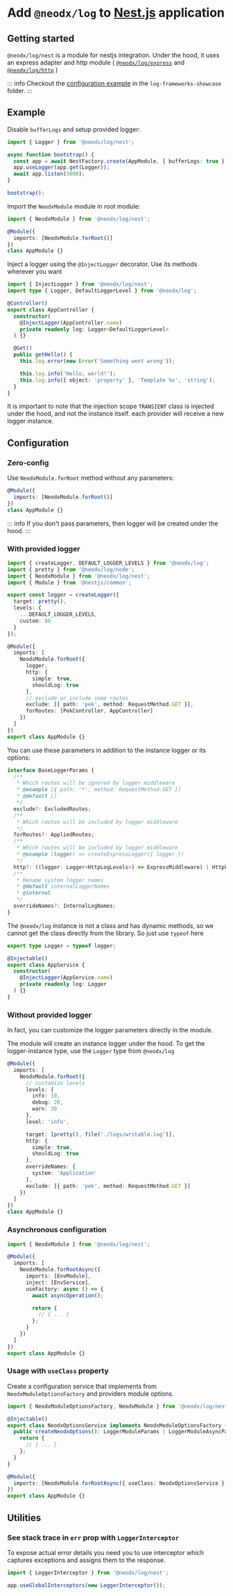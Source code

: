 # Add `@neodx/log` to [Nest.js](https://nestjs.com) application

## Getting started

`@neodx/log/nest` is a module for nestjs integration.
Under the hood, it uses an express adapter and http module ( [`@neodx/log/express`](./express.md) and
[`@neodx/log/http`](./http.md) )

::: info
Checkout the [configuration example](https://github.com/secundant/neodx/tree/master/examples/log-frameworks-showcase/nestjs)
in the `log-frameworks-showcase` folder.
:::

## Example

Disable `bufferLogs` and setup provided logger:

```typescript
import { Logger } from '@neodx/log/nest';

async function bootstrap() {
  const app = await NestFactory.create(AppModule, { bufferLogs: true });
  app.useLogger(app.get(Logger));
  await app.listen(3000);
}

bootstrap();
```

Import the `NeodxModule` module in root module:

```typescript
import { NeodxModule } from '@neodx/log/nest';

@Module({
  imports: [NeodxModule.forRoot()]
})
class AppModule {}
```

Inject a logger using the `@InjectLogger` decorator.
Use its methods wherever you want

```typescript
import { InjectLogger } from '@neodx/log/nest';
import type { Logger, DefaultLoggerLevel } from '@neodx/log';

@Controller()
export class AppController {
  constructor(
    @InjectLogger(AppController.name)
    private readonly log: Logger<DefaultLoggerLevel>
  ) {}

  @Get()
  public getHello() {
    this.log.error(new Error('Something went wrong'));

    this.log.info('Hello, world!');
    this.log.info({ object: 'property' }, 'Template %s', 'string');
  }
}
```

It is important to note that the injection scope
`TRANSIENT` class is injected under the hood, and not the instance itself.
each provider will receive a new logger instance.

## Configuration

### Zero-config

Use `NeodxModule.forRoot` method without any parameters:

```typescript
@Module({
  imports: [NeodxModule.forRoot()]
})
class AppModule {}
```

::: info
If you don't pass parameters, then logger will be created under the hood.
:::

### With provided logger

```typescript
import { createLogger, DEFAULT_LOGGER_LEVELS } from '@neodx/log';
import { pretty } from '@neodx/log/node';
import { NeodxModule } from '@neodx/log/nest';
import { Module } from '@nestjs/common';

export const logger = createLogger({
  target: pretty(),
  levels: {
    ...DEFAULT_LOGGER_LEVELS,
    custom: 80
  }
});

@Module({
  imports: [
    NeodxModule.forRoot({
      logger,
      http: {
        simple: true,
        shouldLog: true
      },
      // exclude or include some routes
      exclude: [{ path: 'pek', method: RequestMethod.GET }],
      forRoutes: [PekController, AppController]
    })
  ]
})
export class AppModule {}
```

You can use these parameters in addition to the instance logger or its options:

```typescript
interface BaseLoggerParams {
  /**
   * Which routes will be ignored by logger middleware
   * @example [{ path: '*', method: RequestMethod.GET }]
   * @default []
   */
  exclude?: ExcludedRoutes;
  /**
   * Which routes will be included by logger middleware
   */
  forRoutes?: AppliedRoutes;
  /**
   * Which routes will be included by logger middleware
   * @example (logger) => createExpressLogger({ logger })
   */
  http?: ((logger: Logger<HttpLogLevels>) => ExpressMiddleware) | HttpLoggerParams;
  /**
   * Rename system logger names
   * @default internalLoggerNames
   * @internal
   */
  overrideNames?: InternalLogNames;
}
```

The `@neodx/log` instance is not a class and has dynamic methods,
so we cannot get the class directly from the library.
So just use `typeof` here

```typescript
export type Logger = typeof logger;

@Injectable()
export class AppService {
  constructor(
    @InjectLogger(AppService.name)
    private readonly log: Logger
  ) {}
}
```

### Without provided logger

In fact, you can customize the logger parameters directly in the module.

The module will create an instance logger under the hood.
To get the logger-instance type, use the `Logger`
type from `@neodx/log`

```typescript
@Module({
  imports: [
    NeodxModule.forRoot({
      // customize levels
      levels: {
        info: 10,
        debug: 20,
        warn: 30
      },
      level: 'info',

      target: [pretty(), file('./logs/writable.log')],
      http: {
        simple: true,
        shouldLog: true
      },
      overrideNames: {
        system: 'Application'
      },
      exclude: [{ path: 'pek', method: RequestMethod.GET }]
    })
  ]
})
class AppModule {}
```

### Asynchronous configuration

```typescript
import { NeodxModule } from '@neodx/log/nest';

@Module({
  imports: [
    NeodxModule.forRootAsync({
      imports: [EnvModule],
      inject: [EnvService],
      useFactory: async () => {
        await asyncOperation();

        return {
          // { ... }
        };
      }
    })
  ]
})
export class AppModule {}
```

### Usage with `useClass` property

Create a configuration service
that implements from `NeodxModuleOptionsFactory`
and providers module options.

```typescript
import { NeodxModuleOptionsFactory, NeodxModule } from '@neodx/log/nest';

@Injectable()
export class NeodxOptionsService implements NeodxModuleOptionsFactory {
  public createNeodxOptions(): LoggerModuleParams | LoggerModuleAsyncParams {
    return {
      // { ... }
    };
  }
}

@Module({
  imports: [NeodxModule.forRootAsync({ useClass: NeodxOptionsService })]
})
export class AppModule {}
```

## Utilities

### See stack trace in `err` prop with `LoggerInterceptor`

To expose actual error details you need you to use
interceptor which captures exceptions and assigns them
to the response.

```typescript
import { LoggerInterceptor } from '@neodx/log/nest';

app.useGlobalInterceptors(new LoggerInterceptor());
```
